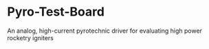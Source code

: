 # Pyro-Test-Board
An analog, high-current pyrotechnic driver for evaluating high power rocketry igniters
